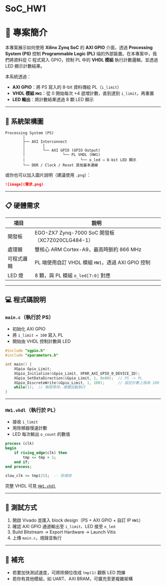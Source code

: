 # SoC_HW1
# 🔧 專案簡介

本專案展示如何使用 **Xilinx Zynq SoC** 的 **AXI GPIO** 介面，透過 **Processing System (PS)** 控制 **Programmable Logic (PL)** 端的外部裝置。在本專案中，我們將資料從 C 程式寫入 GPIO，控制 PL 中的 **VHDL 模組** 執行計數邏輯，並透過 LED 顯示計數結果。

本系統透過：

- **AXI GPIO**：將 PS 寫入的 8-bit 資料傳給 PL（`i_limit`）
- **VHDL 模組 `HW1`**：從 0 開始每次 +4 遞增計數，直到達到 `i_limit`，再重置
- **LED 輸出**：將計數結果透過 8 顆 LED 顯示

---

## 🧱 系統架構圖

```
Processing System (PS)
        │
        ├── AXI Interconnect
        │        │
        │        └── AXI GPIO (GPIO Output)
        │                 └── PL VHDL (HW1)
        │                         └── o_led → 8-bit LED 顯示
        └── DDR / Clock / Reset 其他基本連線
```

或你也可以加入圖片說明（建議使用 `.png`）：

```md
![image](需求.png)
```

---

## 📋 硬體需求

| 項目         | 說明                                               |
|--------------|----------------------------------------------------|
| 開發板       | EGO-ZX7 Zynq-7000 SoC 開發板（XC7Z020CLG484-1）     |
| 處理器       | 雙核心 ARM Cortex-A9，最高時脈約 866 MHz           |
| 可程式邏輯   | PL 端使用自訂 VHDL 模組 `HW1`，透過 AXI GPIO 控制   |
| LED 燈       | 8 顆，與 PL 模組 `o_led[7:0]` 對應                    |

---

## 💻 程式碼說明

### `main.c`（執行於 PS）

- 初始化 AXI GPIO
- 將 `i_limit = 100` 寫入 PL
- 開始由 VHDL 控制計數與 LED

```c
#include "xgpio.h"
#include "xparameters.h"

int main() {
    XGpio Gpio_Limit;
    XGpio_Initialize(&Gpio_Limit, XPAR_AXI_GPIO_0_DEVICE_ID);
    XGpio_SetDataDirection(&Gpio_Limit, 1, 0x00);  // PS -> PL
    XGpio_DiscreteWrite(&Gpio_Limit, 1, 100);      // 設定計數上限為 100
    while(1);  // 無限等待，硬體自動執行
}
```

---

### `HW1.vhdl`（執行於 PL）

- 接收 `i_limit`
- 用除頻器慢速計數
- LED 每次輸出 `o_count` 的數值

```vhdl
process (clk)
begin
    if rising_edge(clk) then
        tmp <= tmp + 1;
    end if;
end process;

slow_clk <= tmp(25);  -- 除頻用
```

完整 VHDL 可見 [`HW1.vhdl`](./src/HW1.vhdl)

---

## 🧪 測試方式

1. 開啟 Vivado 並匯入 block design（PS + AXI GPIO + 自訂 IP `HW1`）
2. 確認 AXI GPIO 通道輸出至 `i_limit`、LED 接至 `o_led`
3. Build Bitstream → Export Hardware → Launch Vitis
4. 上傳 `main.c`，燒錄並執行

---

## 📎 補充

- 若要加快測試速度，可將除頻位改成 `tmp(1)` 觀察 LED 閃爍
- 若你有其他模組，如 UART、AXI BRAM，可擴充至更複雜架構
